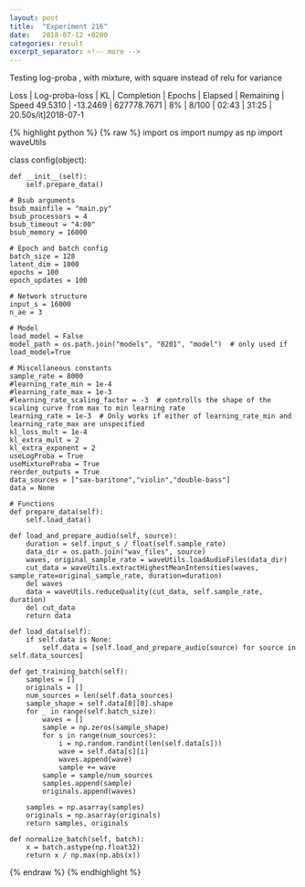 ```yaml
---
layout: post
title:  "Experiment 216"
date:   2018-07-12 +0200
categories: result
excerpt_separator: <!-- more -->
---
```

Testing log-proba , with  mixture, with square instead of relu for variance



Loss | Log-proba-loss | KL | Completion | Epochs | Elapsed | Remaining | Speed
49.5310 | -13.2469 | 627778.7671 | 8% | 8/100 | 02:43 | 31:25 | 20.50s/it]2018-07-1<!-- more -->


{% highlight python %}
{% raw %}
import os
import numpy as np
import waveUtils


class config(object):

	def __init__(self):
		self.prepare_data()

	# Bsub arguments
	bsub_mainfile = "main.py"
	bsub_processors = 4
	bsub_timeout = "4:00"
	bsub_memory = 16000

	# Epoch and batch config
	batch_size = 128
	latent_dim = 1000
	epochs = 100
	epoch_updates = 100

	# Network structure
	input_s = 16000
	n_ae = 3

	# Model
	load_model = False
	model_path = os.path.join("models", "0201", "model")  # only used if load_model=True

	# Miscellaneous constants
	sample_rate = 8000
	#learning_rate_min = 1e-4
	#learning_rate_max = 1e-3
	#learning_rate_scaling_factor = -3  # controlls the shape of the scaling curve from max to min learning rate
	learning_rate = 1e-3  # Only works if either of learning_rate_min and learning_rate_max are unspecified
	kl_loss_mult = 1e-4
	kl_extra_mult = 2
	kl_extra_exponent = 2
	useLogProba = True
	useMixtureProba = True
	reorder_outputs = True
	data_sources = ["sax-baritone","violin","double-bass"]
	data = None

	# Functions
	def prepare_data(self):
		self.load_data()

	def load_and_prepare_audio(self, source):
		duration = self.input_s / float(self.sample_rate)
		data_dir = os.path.join("wav_files", source)
		waves, original_sample_rate = waveUtils.loadAudioFiles(data_dir)
		cut_data = waveUtils.extractHighestMeanIntensities(waves, sample_rate=original_sample_rate, duration=duration)
		del waves
		data = waveUtils.reduceQuality(cut_data, self.sample_rate, duration)
		del cut_data
		return data

	def load_data(self):
		if self.data is None:
			self.data = [self.load_and_prepare_audio(source) for source in self.data_sources]

	def get_training_batch(self):
		samples = []
		originals = []
		num_sources = len(self.data_sources)
		sample_shape = self.data[0][0].shape
		for _ in range(self.batch_size):
			waves = []
			sample = np.zeros(sample_shape)
			for s in range(num_sources):
				i = np.random.randint(len(self.data[s]))
				wave = self.data[s][i]
				waves.append(wave)
				sample += wave
			sample = sample/num_sources
			samples.append(sample)
			originals.append(waves)

		samples = np.asarray(samples)
		originals = np.asarray(originals)
		return samples, originals

	def normalize_batch(self, batch):
		x = batch.astype(np.float32)
		return x / np.max(np.abs(x))

{% endraw %}
{% endhighlight %}

